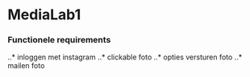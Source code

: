 # MediaLab1

### Functionele requirements
..* inloggen met instagram
..* clickable foto
..* opties versturen foto
..* mailen foto